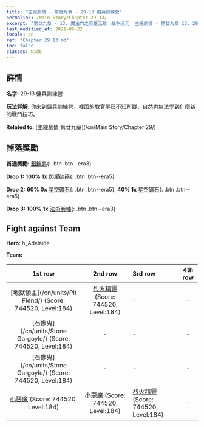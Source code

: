 ```yaml
---
title: "主線劇情 - 第廿九章 - 29-13 傭兵訓練營"
permalink: /Main Story/Chapter 29_13/
excerpt: "第廿九章 - 13. 魔法门之英雄无敌：战争纪元  主線劇情 - 第廿九章_13. 29-13 傭兵訓練營"
last_modified_at: 2021-06-22
locale: cn
ref: "Chapter 29_13.md"
toc: false
classes: wide
---
```


## 詳情

 **名字:** 29-13 傭兵訓練營

 **玩法詳解:** 你來到傭兵訓練營，裡面的教官早已不知所蹤，自然也無法學到什麼新的戰鬥技巧。

 **Related to:** [主線劇情 第廿九章](/cn/Main Story/Chapter 29/)

## 掉落獎勵

 **首通獎勵:** [銀鑰匙](/cn/Items/con_693/){: .btn .btn--era3}

 **Drop 1:** **100% 1x** [閃耀硫磺](/cn/Items/mat_99/){: .btn .btn--era5}

 **Drop 2:** **60% 0x** [星空礦石](/cn/Items/mat_89/){: .btn .btn--era5}, **40% 1x** [星空礦石](/cn/Items/mat_89/){: .btn .btn--era5}

 **Drop 3:** **100% 1x** [法術卷軸](/cn/Items/con_694/){: .btn .btn--era3}


## Fight against Team
 **Hero:** h_Adelaide

 **Team:**


  | 1st row | 2nd row | 3rd row | 4th row |
  |:----:|:----:|:----|:----:|
  | [地獄領主](/cn/units/Pit Fiend/) (Score: 744520, Level:184)  | [烈火精靈](/cn/units/Efreeti/) (Score: 744520, Level:184)  | - | - |
  | [石像鬼](/cn/units/Stone Gargoyle/) (Score: 744520, Level:184)  | - | - | - |
  | [石像鬼](/cn/units/Stone Gargoyle/) (Score: 744520, Level:184)  | - | - | - |
  | [小惡魔](/cn/units/Imp/) (Score: 744520, Level:184)  | [小惡魔](/cn/units/Imp/) (Score: 744520, Level:184)  | [烈火精靈](/cn/units/Efreeti/) (Score: 744520, Level:184)  | - |


